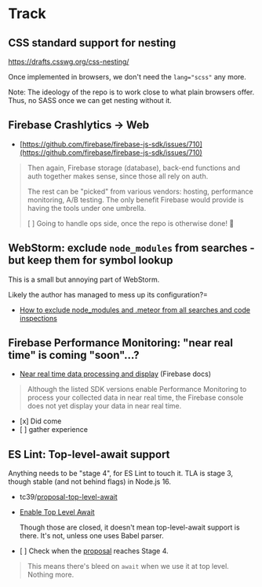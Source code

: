 # Track


## CSS standard support for nesting

https://drafts.csswg.org/css-nesting/

Once implemented in browsers, we don't need the `lang="scss"` any more.

Note: The ideology of the repo is to work close to what plain browsers offer. Thus, no SASS once we can get nesting without it.


## Firebase Crashlytics -> Web

- [https://github.com/firebase/firebase-js-sdk/issues/710](https://github.com/firebase/firebase-js-sdk/issues/710)

>Then again, Firebase storage (database), back-end functions and auth together makes sense, since those all rely on auth. 
>
>The rest can be "picked" from various vendors: hosting, performance monitoring, A/B testing. The only benefit Firebase would provide is having the tools under one umbrella.
>
>[ ] Going to handle ops side, once the repo is otherwise done! 🐤

## WebStorm: exclude `node_modules` from searches - but keep them for symbol lookup

This is a small but annoying part of WebStorm.

Likely the author has managed to mess up its configuration?=

- [How to exclude node_modules and .meteor from all searches and code inspections](https://intellij-support.jetbrains.com/hc/en-us/community/posts/207696445-How-to-exclude-node-modules-and-meteor-from-all-searches-and-code-inspections)


## Firebase Performance Monitoring: "near real time" is coming "soon"...?

- [Near real time data processing and display](https://firebase.google.com/docs/perf-mon/troubleshooting?authuser=0&platform=web#faq-real-time-data) (Firebase docs)

>Although the listed SDK versions enable Performance Monitoring to process your collected data in near real time, the Firebase console does not yet display your data in near real time.

- [x] Did come
- [ ] gather experience


## ES Lint: Top-level-await support

Anything needs to be "stage 4", for ES Lint to touch it. TLA is stage 3, though stable (and not behind flags) in Node.js 16.

- tc39/[proposal-top-level-await](https://github.com/eslint/eslint/issues/13178)
- [Enable Top Level Await](https://github.com/eslint/eslint/issues/13178)

  Though those are closed, it doesn't mean top-level-await support is there. It's not, unless one uses Babel parser.
  
- [ ] Check when the [proposal](https://github.com/tc39/proposal-top-level-await) reaches Stage 4. 

>This means there's bleed on `await` when we use it at top level. Nothing more.

